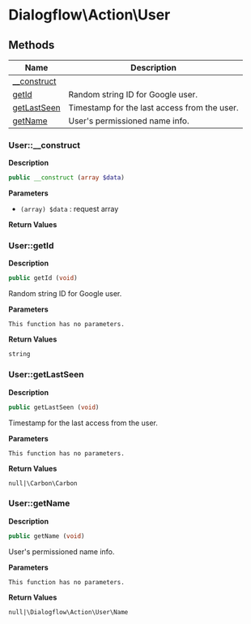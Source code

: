 # Dialogflow\Action\User  







## Methods

| Name | Description |
|------|-------------|
|[__construct](#user__construct)||
|[getId](#usergetid)|Random string ID for Google user.|
|[getLastSeen](#usergetlastseen)|Timestamp for the last access from the user.|
|[getName](#usergetname)|User's permissioned name info.|




### User::__construct  

**Description**

```php
public __construct (array $data)
```

 

 

**Parameters**

* `(array) $data`
: request array  

**Return Values**




### User::getId  

**Description**

```php
public getId (void)
```

Random string ID for Google user. 

 

**Parameters**

`This function has no parameters.`

**Return Values**

`string`





### User::getLastSeen  

**Description**

```php
public getLastSeen (void)
```

Timestamp for the last access from the user. 

 

**Parameters**

`This function has no parameters.`

**Return Values**

`null|\Carbon\Carbon`





### User::getName  

**Description**

```php
public getName (void)
```

User's permissioned name info. 

 

**Parameters**

`This function has no parameters.`

**Return Values**

`null|\Dialogflow\Action\User\Name`




